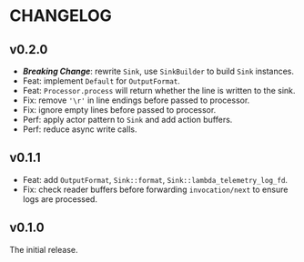 # CHANGELOG

## v0.2.0

- **_Breaking Change_**: rewrite `Sink`, use `SinkBuilder` to build `Sink` instances.
- Feat: implement `Default` for `OutputFormat`.
- Feat: `Processor.process` will return whether the line is written to the sink.
- Fix: remove `'\r'` in line endings before passed to processor.
- Fix: ignore empty lines before passed to processor.
- Perf: apply actor pattern to `Sink` and add action buffers.
- Perf: reduce async write calls.

## v0.1.1

- Feat: add `OutputFormat`, `Sink::format`, `Sink::lambda_telemetry_log_fd`.
- Fix: check reader buffers before forwarding `invocation/next` to ensure logs are processed.

## v0.1.0

The initial release.
